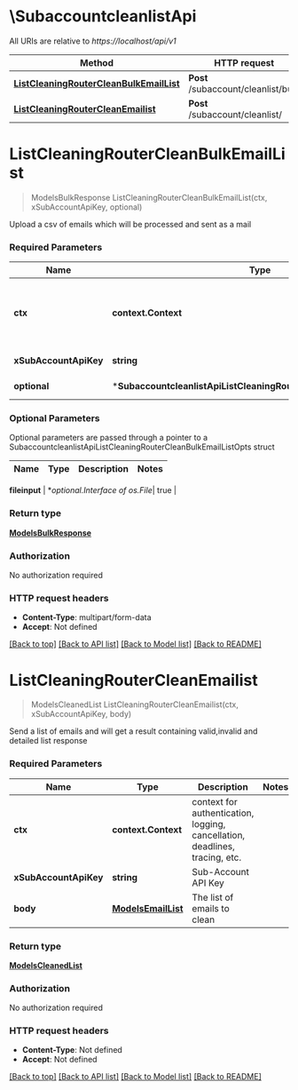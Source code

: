 # \SubaccountcleanlistApi

All URIs are relative to *https://localhost/api/v1*

Method | HTTP request | Description
------------- | ------------- | -------------
[**ListCleaningRouterCleanBulkEmailList**](SubaccountcleanlistApi.md#ListCleaningRouterCleanBulkEmailList) | **Post** /subaccount/cleanlist/bulk | 
[**ListCleaningRouterCleanEmailist**](SubaccountcleanlistApi.md#ListCleaningRouterCleanEmailist) | **Post** /subaccount/cleanlist/ | 


# **ListCleaningRouterCleanBulkEmailList**
> ModelsBulkResponse ListCleaningRouterCleanBulkEmailList(ctx, xSubAccountApiKey, optional)


Upload a csv of emails which will be processed and sent as a mail

### Required Parameters

Name | Type | Description  | Notes
------------- | ------------- | ------------- | -------------
 **ctx** | **context.Context** | context for authentication, logging, cancellation, deadlines, tracing, etc.
  **xSubAccountApiKey** | **string**| Sub-Account API Key | 
 **optional** | ***SubaccountcleanlistApiListCleaningRouterCleanBulkEmailListOpts** | optional parameters | nil if no parameters

### Optional Parameters
Optional parameters are passed through a pointer to a SubaccountcleanlistApiListCleaningRouterCleanBulkEmailListOpts struct

Name | Type | Description  | Notes
------------- | ------------- | ------------- | -------------

 **fileinput** | **optional.Interface of *os.File**| true | 

### Return type

[**ModelsBulkResponse**](models.BulkResponse.md)

### Authorization

No authorization required

### HTTP request headers

 - **Content-Type**: multipart/form-data
 - **Accept**: Not defined

[[Back to top]](#) [[Back to API list]](../README.md#documentation-for-api-endpoints) [[Back to Model list]](../README.md#documentation-for-models) [[Back to README]](../README.md)

# **ListCleaningRouterCleanEmailist**
> ModelsCleanedList ListCleaningRouterCleanEmailist(ctx, xSubAccountApiKey, body)


Send a list of emails and will get a result containing valid,invalid and detailed list response

### Required Parameters

Name | Type | Description  | Notes
------------- | ------------- | ------------- | -------------
 **ctx** | **context.Context** | context for authentication, logging, cancellation, deadlines, tracing, etc.
  **xSubAccountApiKey** | **string**| Sub-Account API Key | 
  **body** | [**ModelsEmailList**](ModelsEmailList.md)| The list of emails to clean | 

### Return type

[**ModelsCleanedList**](models.CleanedList.md)

### Authorization

No authorization required

### HTTP request headers

 - **Content-Type**: Not defined
 - **Accept**: Not defined

[[Back to top]](#) [[Back to API list]](../README.md#documentation-for-api-endpoints) [[Back to Model list]](../README.md#documentation-for-models) [[Back to README]](../README.md)

